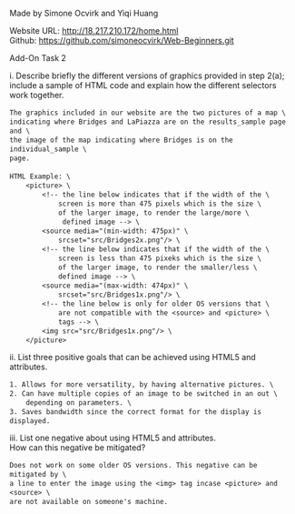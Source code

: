 Made by Simone Ocvirk and Yiqi Huang 

Website URL:	http://18.217.210.172/home.html \
Github:		https://github.com/simoneocvirk/Web-Beginners.git 



Add-On Task 2 

i. Describe briefly the different versions of graphics provided in step 2(a); \
	include a sample of HTML code and explain how the different selectors \
	work together.

	The graphics included in our website are the two pictures of a map \
	indicating where Bridges and LaPiazza are on the results_sample page and \
	the image of the map indicating where Bridges is on the individual_sample \
	page. 

	HTML Example: \
		<picture> \
			<!-- the line below indicates that if the width of the \
				screen is more than 475 pixels which is the size \
				of the larger image, to render the large/more \
				 defined image --> \
			<source media="(min-width: 475px)" \
				srcset="src/Bridges2x.png"/> \
			<!-- the line below indicates that if the width of the \
				screen is less than 475 pixeks which is the size \
				of the larger image, to render the smaller/less \
				defined image --> \
			<source media="(max-width: 474px)" \
				srcset="src/Bridges1x.png"/> \
			<!-- the line below is only for older OS versions that \
				are not compatible with the <source> and <picture> \
				tags --> \
			<img src="src/Bridges1x.png"/> \
		</picture>

ii. List three positive goals that can be achieved using HTML5 <picture> and \
	<source> attributes.

	1. Allows for more versatility, by having alternative pictures. \
	2. Can have multiple copies of an image to be switched in an out \
		depending on parameters. \
	3. Saves bandwidth since the correct format for the display is displayed. 


iii. List one negative about using HTML5 <picture> and <source> attributes. \
	How can this negative be mitigated? 

	Does not work on some older OS versions. This negative can be mitigated by \
	a line to enter the image using the <img> tag incase <picture> and <source> \
	are not available on someone's machine.
